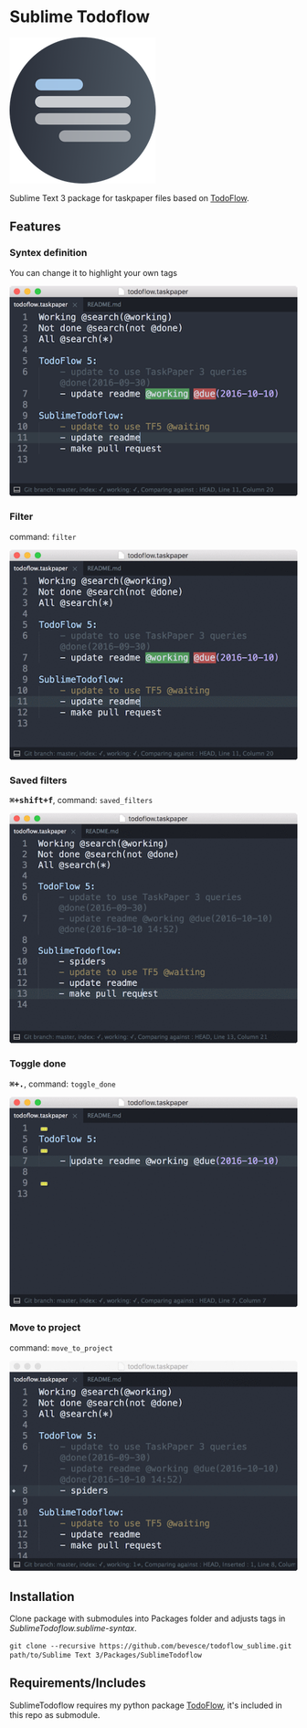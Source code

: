 # Sublime Todoflow

![icon](icon.png)

Sublime Text 3 package for taskpaper files based on [TodoFlow](https://github.com/bevesce/TodoFlow).

## Features

### Syntex definition

You can change it to highlight your own tags

![syntax highlighted in mini.dark](screenshots/syntax.png)

### Filter

command: `filter`   

![filter](screenshots/filter.gif)


### Saved filters

**<kbd>⌘+shift+f</kbd>**, command: `saved_filters`

![saved filter](screenshots/saved_filter.gif)

### Toggle done

**<kbd>⌘+.</kbd>**, command: `toggle_done`

![toggle done](screenshots/toggle_done.gif)

### Move to project

command: `move_to_project`

![move to project](screenshots/move_to_project.gif)

## Installation

Clone package with submodules into Packages folder and adjusts tags in *SublimeTodoflow.sublime-syntax*.

```
git clone --recursive https://github.com/bevesce/todoflow_sublime.git path/to/Sublime Text 3/Packages/SublimeTodoflow
```

## Requirements/Includes

SublimeTodoflow requires my python package [TodoFlow](https://github.com/bevesce/TodoFlow), it's included in this repo as submodule.
